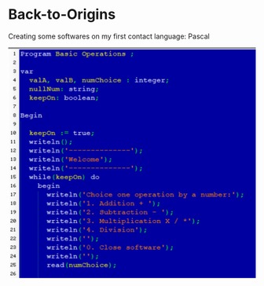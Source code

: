 # Back-to-Origins

Creating some softwares on my first contact language: Pascal


![preview](https://github.com/wbhaese/Back-to-Origins/blob/master/preview.jpg)
